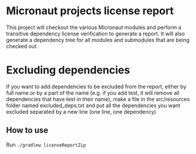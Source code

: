 # Micronaut projects license report

This project will checkout the various Micronaut modules and perform a transitive dependency license verification to generate a report. It will also generate a dependency tree for all modules and submodules that are being checked out.

# Excluding dependencies

If you want to add dependencies to be excluded from the report, either by full name or by a part of the name (e.g. if you add test, it will remove all dependencies that have test in their name), make a file in the src/resources folder named excluded_deps.txt and put all the dependencies you want excluded separated by a new line (one line, one dependency)

## How to use

Run `./gradlew licenseReportZip`
